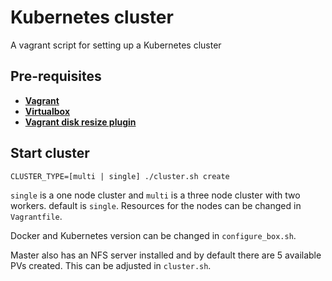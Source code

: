 # Kubernetes cluster
A vagrant script for setting up a Kubernetes cluster

## Pre-requisites

 * **[Vagrant](https://www.vagrantup.com)**
 * **[Virtualbox](https://www.virtualbox.org)**
 * **[Vagrant disk resize plugin](https://github.com/sprotheroe/vagrant-disksize)**

## Start cluster

`CLUSTER_TYPE=[multi | single] ./cluster.sh create`

`single` is a one node cluster and `multi` is a three node cluster with two workers. default is `single`. Resources for the nodes can be changed in `Vagrantfile`.

Docker and Kubernetes version can be changed in `configure_box.sh`.

Master also has an NFS server installed and by default there are 5 available PVs created. This can be adjusted in `cluster.sh`.
